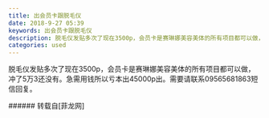 ```yaml
---
title: 出会员卡跟脱毛仪
date: 2018-9-27 05:39
keywords: 出会员卡跟脱毛仪
description: 脱毛仪发贴多次了现在3500p，会员卡是赛琳娜美容美体的所有项目都可以做，冲了5万3还没有。急需用钱所以亏本出45000p出。需要请联系09565681863短信回复。
categories: used
---
```

<td class="t_f" id="postmessage_1886723">

脱毛仪发贴多次了现在3500p，会员卡是赛琳娜美容美体的所有项目都可以做，冲了5万3还没有。急需用钱所以亏本出45000p出。需要请联系09565681863短信回复。<br/>
</td>
###### 转载自[菲龙网]